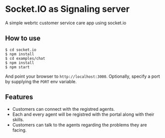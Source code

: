 
# Socket.IO as Signaling server

A simple webrtc customer service care app using socket.io

## How to use

```
$ cd socket.io
$ npm install
$ cd examples/chat
$ npm install
$ npm start
```

And point your browser to `http://localhost:3000`. Optionally, specify
a port by supplying the `PORT` env variable.

## Features

- Customers can connect with the registred agents.
- Each and every agent will be registred with the portal along with their skills.
- Customers can talk to the agents regarding the problems they are facing.
